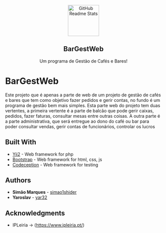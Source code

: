 <p align="center">
 <img width="100px" src="https://res.cloudinary.com/anuraghazra/image/upload/v1594908242/logo_ccswme.svg" align="center" alt="GitHub Readme Stats" />
 <h2 align="center">BarGestWeb</h2>
 <p align="center">Um programa de Gestão de Cafés e Bares!</p>
</p>

# BarGestWeb

Este projeto que é apenas a parte de web de um projeto de gestão de cafés e bares que tem como objetivo fazer pedidos e gerir contas, no fundo é um programa de gestão bem mais simples. Esta parte web do projeto tem duas vertentes, a primeira vertente é a parte de balcão que pode gerir caixas, pedidos, fazer faturas, consultar mesas entre outras coisas. A outra parte é a parte administrativa, que será entregue ao dono do café ou bar para poder consultar vendas, gerir contas de funcionários, controlar os lucros 

## Built With

* [Yii2](https://www.yiiframework.com/) - Web framework for php
* [Bootstrap](https://getbootstrap.com/docs/3.3/) - Web framework for html, css, js
* [Codeception](https://codeception.com/) - Web framework for testing

## Authors

* **Simão Marques** - [simao1shider](https://github.com/simao1shider)
* **Yaroslav** - [yar32](https://github.com/yar32)


## Acknowledgments

* IPLeiria -> (https://www.ipleiria.pt/)
